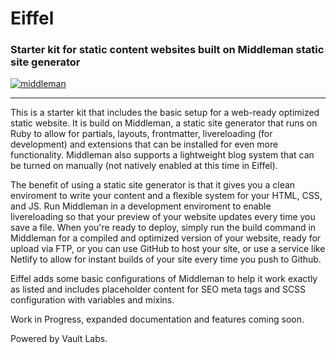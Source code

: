 # Eiffel

### Starter kit for static content websites built on Middleman static site generator

[![middleman](https://badge.fury.io/js/middleman.svg)](https://badge.fury.io/js/middleman)

***

This is a starter kit that includes the basic setup for a web-ready optimized static website. It is build on Middleman, a static site generator that runs on Ruby to allow for partials, layouts, frontmatter, livereloading (for development) and extensions that can be installed for even more functionality. Middleman also supports a lightweight blog system that can be turned on manually (not natively enabled at this time in Eiffel).

The benefit of using a static site generator is that it gives you a clean enviroment to write your content and a flexible system for your HTML, CSS, and JS. Run Middleman in a development enviroment to enable livereloading so that your preview of your website updates every time you save a file. When you're ready to deploy, simply run the build command in Middleman for a compiled and optimized version of your website, ready for upload via FTP, or you can use GitHub to host your site, or use a service like Netlify to allow for instant builds of your site every time you push to Github.

Eiffel adds some basic configurations of Middleman to help it work exactly as listed and includes placeholder content for SEO meta tags and SCSS configuration with variables and mixins.

Work in Progress, expanded documentation and features coming soon.

Powered by Vault Labs.

